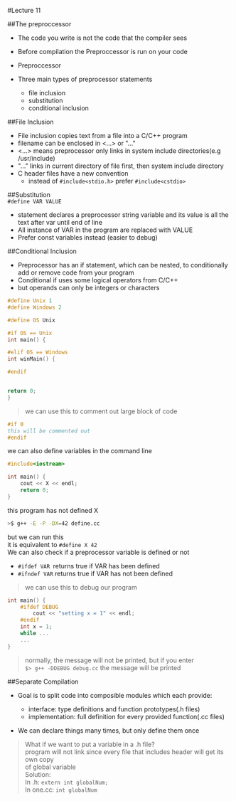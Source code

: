 #Lecture 11  

##The preproccessor

- The code you write is not the code that the compiler sees
- Before compilation the Preproccessor is run on your code  
- Preproccessor 

- Three main types of preprocessor statements
	- file inclusion
	- substitution
	- conditional inclusion

##File Inclusion
- File inclusion copies text from a file into a C/C++ program
- filename can be enclosed in <...> or "..."
- <...> means preprocessor only links in system include directories(e.g /usr/include)
- "..." links in current directory of file first, then system include directory
- C header files have a new convention
	- instead of `#include<stdio.h>` prefer `#include<cstdio>`

##Substitution  
`#define VAR VALUE`
- statement declares a preprocessor string variable and its value is all the text after var until end of line
- All instance of VAR  in the program are replaced with VALUE
- Prefer const variables instead (easier to debug)

##Conditional Inclusion
- Preprocessor has an if statement, which can be nested, to conditionally add or remove code from your program
- Conditional if uses some logical operators from C/C++
- but operands can only be integers or characters
```C++
#define Unix 1
#define Windows 2

#define OS Unix

#if OS == Unix
int main() {

#elif OS == Windows
int winMain() {

#endif


return 0;
}
```
>we can use this to comment out large block of code
```C++
#if 0
this will be commented out
#endif
```
we can also define variables in the command line
```C++
#include<iostream>

int main() {
	cout << X << endl;
	return 0;
}
```
this program has not defined X
```bash
>$ g++ -E -P -DX=42 define.cc
```
but we can run this  
it is equivalent to `#define X 42`  
We can also check if a preprocessor variable is defined or not
- `#ifdef VAR `returns true if VAR has been defined
- `#ifndef VAR` returns true if VAR has not been defined
>we can use this to debug our program
```C++
int main() {
	#ifdef DEBUG
		cout << "setting x = 1" << endl;
	#endif
	int x = 1;
	while ...
	...
}
```
>normally, the message will not be printed, but if you enter  
`$> g++ -DDEBUG debug.cc` the message will be printed  

##Separate Compilation
- Goal is to split code into composible modules which each provide:
	- interface: type definitions and function prototypes(.h files)
	- implementation: full definition for every provided function(.cc files)

- We can declare things many times, but only define them once  
>What if we want to put a variable in a .h file?  
>program will not link since every file that includes header will get its own copy  
of global variable  
>Solution:  
>In .h: `extern int globalNum;`  
>In one.cc: `int globalNum`  


